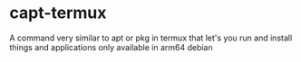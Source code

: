 # capt-termux
A command very similar to apt or pkg in termux that let's you run and install things and applications only available in arm64 debian 
